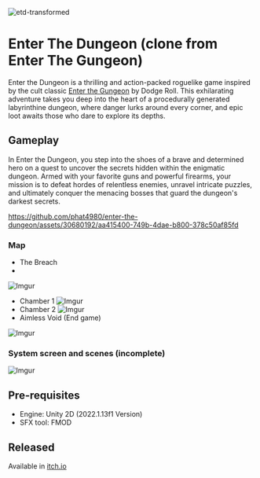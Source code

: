 ![etd-transformed](https://github.com/phat4980/enter-the-dungeon/assets/30680192/1ca04256-fc1a-4180-ae20-2761e6fdc432)
# Enter The Dungeon (clone from Enter The Gungeon)
Enter the Dungeon is a thrilling and action-packed roguelike game inspired by the cult classic [Enter the Gungeon](https://enterthegungeon.com) by Dodge Roll. This exhilarating adventure takes you deep into the heart of a procedurally generated labyrinthine dungeon, where danger lurks around every corner, and epic loot awaits those who dare to explore its depths.
## Gameplay
In Enter the Dungeon, you step into the shoes of a brave and determined hero on a quest to uncover the secrets hidden within the enigmatic dungeon. Armed with your favorite guns and powerful firearms, your mission is to defeat hordes of relentless enemies, unravel intricate puzzles, and ultimately conquer the menacing bosses that guard the dungeon's darkest secrets.


https://github.com/phat4980/enter-the-dungeon/assets/30680192/aa415400-749b-4dae-b800-378c50af85fd



### Map
- The Breach
- 
![Imgur](https://i.imgur.com/j7zxZ2n.png)
- Chamber 1
![Imgur](https://i.imgur.com/TOt1IWS.png)
- Chamber 2
![Imgur](https://i.imgur.com/MujQsUU.png)
- Aimless Void (End game)

![Imgur](https://i.imgur.com/m7fwKbn.png)



### System screen and scenes (incomplete)
![Imgur](https://i.imgur.com/de2ponc.png)

## Pre-requisites
- Engine: Unity 2D (2022.1.13f1 Version) 
- SFX tool: FMOD

## Released
Available in [itch.io](https://tplouis.itch.io/enter-the-dungeon)
